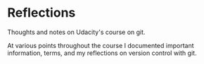 # Reflections
Thoughts and notes on Udacity's course on git. 

At various points throughout the course I documented important information, terms, and my reflections on version control with git. 
